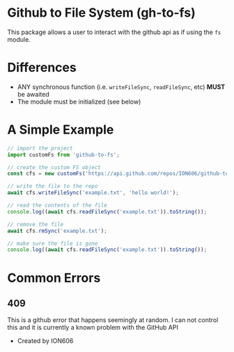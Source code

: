 # Github to File System (gh-to-fs)
This package allows a user to interact with the github api as if using the `fs` module.


# Differences
- ANY synchronous function (i.e. `writeFileSync`, `readFileSync`, etc) **MUST** be awaited
- The module must be initialized (see below)

# A Simple Example
```Javascript
// import the project
import customFs from 'github-to-fs';

// create the custom FS object
const cfs = new customFs('https://api.github.com/repos/ION606/github-to-fs', token);

// write the file to the repo
await cfs.writeFileSync('example.txt', 'hello world!');

// read the contents of the file
console.log((await cfs.readFileSync('example.txt')).toString());

// remove the file
await cfs.rmSync('example.txt');

// make sure the file is gone
console.log((await cfs.readFileSync('example.txt')).toString());
```

# Common Errors
## 409
This is a github error that happens seemingly at random. I can not control this and
it is currently a known problem with the GitHub API

- Created by ION606